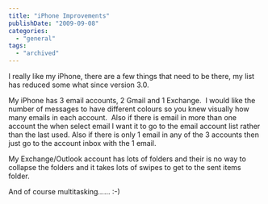 ```yaml
---
title: "iPhone Improvements"
publishDate: "2009-09-08"
categories: 
  - "general"
tags:
  - "archived"
---
```


I really like my iPhone, there are a few things that need to be there, my list has reduced some what since version 3.0.

My iPhone has 3 email accounts, 2 Gmail and 1 Exchange.  I would like the number of messages to have different colours so you knew visually how many emails in each account.  Also if there is email in more than one account the when select email I want it to go to the email account list rather than the last used. Also if there is only 1 email in any of the 3 accounts then just go to the account inbox with the 1 email.

My Exchange/Outlook account has lots of folders and their is no way to collapse the folders and it takes lots of swipes to get to the sent items folder.

And of course multitasking…… :-)
